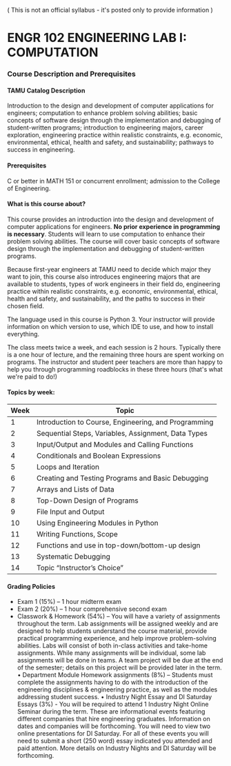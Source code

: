 ( This is not an official syllabus - it's posted only to provide information )
# ENGR 102 ENGINEERING LAB I: COMPUTATION

### Course Description and Prerequisites

#### TAMU Catalog Description
Introduction to the design and development of computer applications for engineers; computation to enhance problem solving abilities; basic concepts of software design through the implementation and debugging of student-written programs; introduction to engineering majors, career exploration, engineering practice within realistic constraints, e.g. economic, environmental, ethical, health and safety, and sustainability; pathways to success in engineering.

#### Prerequisites
C or better in MATH 151 or concurrent enrollment; admission to the College of Engineering.

#### What is this course about?
This course provides an introduction into the design and development of computer applications for engineers.  **No prior experience in programming is necessary**.  Students will learn to use computation to enhance their problem solving abilities. The course will cover basic concepts of software design through the implementation and debugging of student-written programs. 

Because first-year engineers at TAMU need to decide which major they want to join, this course also introduces engineering majors that are available to students, types of work engineers in their field do, engineering practice within realistic constraints, e.g. economic, environmental, ethical, health and safety, and sustainability, and the paths to success in their chosen field.

The language used in this course is Python 3.  Your instructor will provide information on which version to use, which IDE to use, and how to install everything.

The class meets twice a week, and each session is 2 hours. Typically there is a one hour of lecture, and the remaining three hours are spent working on programs.  The instructor and student peer teachers are more than happy to help you through programming roadblocks in these three hours (that's what we're paid to do!)

#### Topics by week:
| Week | Topic |
| --- | --- |
| 1 | Introduction to Course, Engineering, and Programming |
| 2 | Sequential Steps, Variables, Assignment, Data Types |
| 3 | Input/Output and Modules and Calling Functions |
| 4 | Conditionals and Boolean Expressions |
| 5 | Loops and Iteration |
| 6 | Creating and Testing Programs and Basic Debugging |
| 7 | Arrays and Lists of Data |
| 8 | Top-Down Design of Programs |
| 9 | File Input and Output |
| 10 | Using Engineering Modules in Python |
| 11 | Writing Functions, Scope |
| 12 | Functions and use in top-down/bottom-up design |
| 13 | Systematic Debugging |
| 14 | Topic “Instructor’s Choice” |

#### Grading Policies

- Exam 1 (15%) – 1 hour midterm exam
- Exam 2 (20%) – 1 hour comprehensive second exam
- Classwork & Homework (54%) – You will have a variety of assignments throughout the term.  Lab assignments will be assigned weekly and are designed to help students understand the course material, provide practical programming experience, and help improve problem-solving abilities. Labs will consist of both in-class activities and take-home assignments. While many assignments will be individual, some lab assignments will be done in teams. A team project will be due at the end of the semester; details on this project will be provided later in the term.
•	Department Module Homework assignments (8%) – Students must complete the assignments having to do with the introduction of the engineering disciplines & engineering practice, as well as the modules addressing student success.
•	Industry Night Essay and DI Saturday Essays (3%) - You will be required to attend 1 Industry Night Online Seminar during the term. These are informational events featuring different companies that hire engineering graduates.  Information on dates and companies will be forthcoming.  You will need to view two online presentations for DI Saturday.  For all of these events you will need to submit a short (250 word) essay indicated you attended and paid attention.  More details on Industry Nights and DI Saturday will be forthcoming.